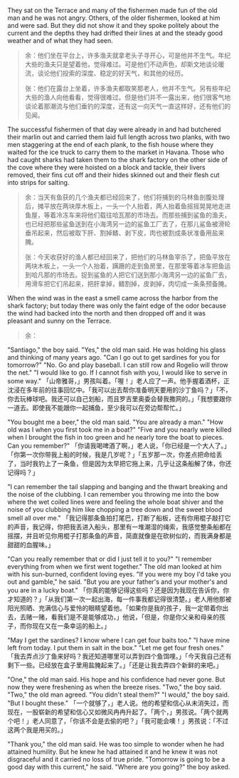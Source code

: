 They sat on the Terrace and many of the fishermen made fun of the old man and he was not angry. Others, of the older fishermen, looked at him and were sad. But they did not show it and they spoke politely about the current and the depths they had drifted their lines at and the steady good weather and of what they had seen.

> 余：他们坐在平台上，许多渔夫就拿老头子寻开心，可是他并不生气。年纪大些的渔夫只是望着他，觉得难过。可是他们不动声色，却斯文地谈论暖流，谈论他们投索的深度、稳定的好天气，和其他的经历。
> 
> 张：他们在露台上坐着，许多渔夫都取笑那老人，他并不生气。另有些年纪大些的渔人向他看看，觉得很难过。但是他们并不一露出来，他们很客气地谈论着那潮流与他们垂钓的深度，还有这一向天气一直这样好，还有他们的见闻。

The successful fishermen of that day were already in and had butchered their marlin out and carried them laid full length across two planks, with two men staggering at the end of each plank, to the fish house where they waited for the ice truck to carry them to the market in Havana. Those who had caught sharks had taken them to the shark factory on the other side of the cove where they were hoisted on a block and tackle, their livers removed, their fins cut off and their hides skinned out and their flesh cut into strips for salting.
> 余：当天有鱼获的几个渔夫都已经回来了，他们将捕到的马林鱼剖腹处理后，摊平放在两块厚木板上，一头一个人抬着，两人抬着鱼摇摇晃晃地走进鱼屋，等着冷冻车来将他们载往哈瓦那的市场去。而那些捕到鲨鱼的渔夫，也已经把那些鲨鱼送到在小海湾另一边的鲨鱼工厂去了，在那儿鲨鱼被滑轮垂吊起来，然后被取下肝、割掉鳍、剥下皮，肉也被割成条状准备用盐来腌。
> 
> 张：今天收获好的渔人都已经回来了，把他们的马林鱼宰杀了，把鱼平放在两块木板上，一头一个人抬着，蹒跚的走到鱼房里，在那里等着冰车把鱼运到哈凡那的市场去。捉到鲨鱼的人把它们送到那小海湾另一边的鲨鱼厂去，用滑车把它们吊起来，把肝拿掉，鳍割掉，皮剥掉，肉切成一条条预备腌。 

When the wind was in the east a smell came across the harbor from the shark factory; but today there was only the faint edge of the odor because the wind had backed into the north and then dropped off and it was pleasant and sunny on the Terrace. 
> 余：
>
> 

"Santiago," the boy said. "Yes," the old man said. He was holding his glass and thinking of many years ago. "Can I go out to get sardines for you for tomorrow?" "No. Go and play baseball. I can still row and Rogelio will throw the net." "I would like to go. If I cannot fish with you, I would like to serve in some way."
「山帝雅哥，」男孩叫着。「喔！」老人应了一声。他手握着酒杯，正沈浸在多年前的往事回忆中。「我可以出去帮你准备明天要用的沙丁鱼吗？」「不，你去玩棒球吧。我还可以自己划船，而且罗吉里奥委会替我撒网的。」「我想要跟你一道去。即使我不能跟你一起捕鱼，至少我可以在旁边帮帮忙。」

"You bought me a beer," the old man said. "You are already a man." "How old was I when you first took me in a boat?" "Five and you nearly were killed when I brought the fish in too green and he nearly tore the boat to pieces. Can you remember?" 
「你请我喝啤酒了啊，」老人说，「你已经是一个大人了。」「你第一次你带我上船的时候，我是几岁呢？」「五岁那一次，你差点把命给丢了，当时我钓上了一条鱼，但是因为太早把它拖上来，几乎让这条船解了体，你还记得吗？」

"I can remember the tail slapping and banging and the thwart breaking and the noise of the clubbing. I can remember you throwing me into the bow where the wet coiled lines were and feeling the whole boat shiver and the noise of you clubbing him like chopping a tree down and the sweet blood smell all over me."
「我记得那条鱼拍打尾巴，打断了船板，还有你用棍子敲打它的声音，我记得，你把我丢进入船头，那里有一堆潮湿的绳索，我感觉整条船都在摇摆，并且听见你用棍子打那条鱼的声音，简直就像是在砍树似的，而我满身都是甜甜的血腥味。」

"Can you really remember that or did I just tell it to you?" "I remember everything from when we first went together." The old man looked at him with his sun-burned, confident loving eyes. "If you were my boy I'd take you out and gamble," he said. "But you are your father's and your mother's and you are in a lucky boat." 
「你真的能够记得这些吗？还是因为我现在告诉你，你才知道的？」「从我们第一次一起出海，每一件事我都记得很清楚。」老人用他那被阳光照晒、充满信心与爱怜的眼睛望着他。「如果你是我的孩子，我一定带着你出去，去赌一赌，看我们是不是能够成功，」他说，「但是，你是你父亲和母亲的孩子，而你现在又在一条幸运的船上。」

"May I get the sardines? I know where I can get four baits too." "I have mine left from today. I put them in salt in the box." "Let me get four fresh ones."
「我去弄点沙丁鱼来好吗？我还知道哪里可以弄到四个鱼饵哩。」「今天我自己还有剩下一些。已经放在盒子里用盐腌起来了。」「还是让我去弄四个新鲜的来吧。」

"One," the old man said. His hope and his confidence had never gone. But now they were freshening as when the breeze rises. "Two," the boy said. "Two," the old man agreed. "You didn't steal them?" "I would," the boy said. "But I bought these." 
「一个就够了，」老人说。他的希望和信心从未消失过，而现在，一股崭新的希望和信心又如微风冉冉升起了。「两个，」男孩说。「两个就两个吧！」老人同意了，「你该不会是去偷的吧？」「我可能会噢！」男孩说：「不过这两个我是用买的。」

"Thank you," the old man said. He was too simple to wonder when he had attained humility. But he knew he had attained it and he knew it was not disgraceful and it carried no loss of true pride. "Tomorrow is going to be a good day with this current," he said. "Where are you going?" the boy asked.

